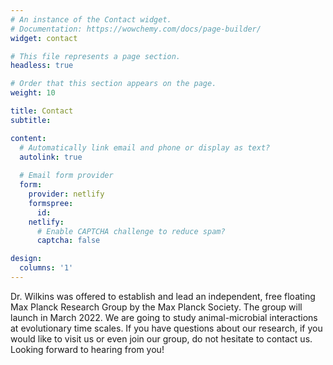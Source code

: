 ```yaml
---
# An instance of the Contact widget.
# Documentation: https://wowchemy.com/docs/page-builder/
widget: contact

# This file represents a page section.
headless: true

# Order that this section appears on the page.
weight: 10

title: Contact
subtitle:

content:
  # Automatically link email and phone or display as text?
  autolink: true
  
  # Email form provider
  form:
    provider: netlify
    formspree:
      id:
    netlify:
      # Enable CAPTCHA challenge to reduce spam?
      captcha: false

design:
  columns: '1'
---
```


Dr. Wilkins was offered to establish and lead an independent, free floating Max Planck Research Group by the Max Planck Society. The group will launch in March 2022. We are going to study animal-microbial interactions at evolutionary time scales. If you have questions about our research, if you would like to visit us or even join our group, do not hesitate to contact us. Looking forward to hearing from you!
